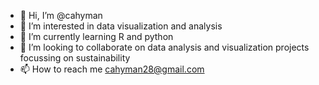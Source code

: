 - 👋 Hi, I’m @cahyman
- 👀 I’m interested in data visualization and analysis
- 🌱 I’m currently learning R and python
- 💞️ I’m looking to collaborate on data analysis and visualization projects focussing on sustainability 
- 📫 How to reach me cahyman28@gmail.com

<!---
cahyman/cahyman is a ✨ special ✨ repository because its `README.md` (this file) appears on your GitHub profile.
You can click the Preview link to take a look at your changes.
--->
